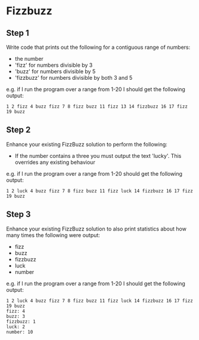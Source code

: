 # Fizzbuzz

## Step 1
Write code that prints out the following for a contiguous range of numbers:
* the number
* 'fizz' for numbers divisible by 3
* 'buzz' for numbers divisible by 5
* 'fizzbuzz' for numbers divisible by both 3 and 5

e.g. if I run the program over a range from 1-20 I should get the following output:

`1 2 fizz 4 buzz fizz 7 8 fizz buzz 11 fizz 13 14 fizzbuzz 16 17 fizz 19 buzz`

## Step 2
Enhance your existing FizzBuzz solution to perform the following:
* If the number contains a three you must output the text 'lucky'. This overrides any existing behaviour

e.g. if I run the program over a range from 1-20 should get the following output:

`1 2 luck 4 buzz fizz 7 8 fizz buzz 11 fizz luck 14 fizzbuzz 16 17 fizz 19 buzz`

## Step 3
Enhance your existing FizzBuzz solution to also print statistics about how many times the following were output:
* fizz
* buzz
* fizzbuzz
* luck
* number

e.g. if I run the program over a range from 1-20 I should get the following output:
```
1 2 luck 4 buzz fizz 7 8 fizz buzz 11 fizz luck 14 fizzbuzz 16 17 fizz 19 buzz
fizz: 4
buzz: 3
fizzbuzz: 1
luck: 2
number: 10
```